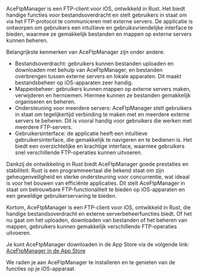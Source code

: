 AceFtpManager is een FTP-client voor iOS, ontwikkeld in Rust. Het biedt handige functies voor bestandsoverdracht en stelt gebruikers in staat om via het FTP-protocol te communiceren met externe servers. De applicatie is ontworpen om gebruikers een intuïtieve en gebruiksvriendelijke interface te bieden, waarmee ze gemakkelijk bestanden en mappen op externe servers kunnen beheren.

Belangrijkste kenmerken van AceFtpManager zijn onder andere:

- Bestandsoverdracht: gebruikers kunnen bestanden uploaden en downloaden met behulp van AceFtpManager, en bestanden overbrengen tussen externe servers en lokale apparaten. Dit maakt bestandsbeheer op iOS-apparaten zeer handig.
- Mappenbeheer: gebruikers kunnen mappen op externe servers maken, verwijderen en hernoemen. Hiermee kunnen ze bestanden gemakkelijk organiseren en beheren.
- Ondersteuning voor meerdere servers: AceFtpManager stelt gebruikers in staat om tegelijkertijd verbinding te maken met en meerdere externe servers te beheren. Dit is vooral handig voor gebruikers die werken met meerdere FTP-servers.
- Gebruikersinterface: de applicatie heeft een intuïtieve gebruikersinterface, die gemakkelijk te navigeren en te bedienen is. Het biedt een overzichtelijke en krachtige interface, waarmee gebruikers snel verschillende FTP-operaties kunnen uitvoeren.

Dankzij de ontwikkeling in Rust biedt AceFtpManager goede prestaties en stabiliteit. Rust is een programmeertaal die bekend staat om zijn geheugenveiligheid en sterke ondersteuning voor concurrentie, wat ideaal is voor het bouwen van efficiënte applicaties. Dit stelt AceFtpManager in staat om betrouwbare FTP-functionaliteit te bieden op iOS-apparaten en een geweldige gebruikerservaring te bieden.

Kortom, AceFtpManager is een FTP-client voor iOS, ontwikkeld in Rust, die handige bestandsoverdracht en externe serverbeheerfuncties biedt. Of het nu gaat om het uploaden, downloaden van bestanden of het beheren van mappen, gebruikers kunnen gemakkelijk verschillende FTP-operaties uitvoeren.

Je kunt AceFtpManager downloaden in de App Store via de volgende link: [AceFtpManager in de App Store](https://apps.apple.com/us/app/ace-ftp-manager/id6445859177)

We raden je aan AceFtpManager te installeren en te genieten van de functies op je iOS-apparaat.
